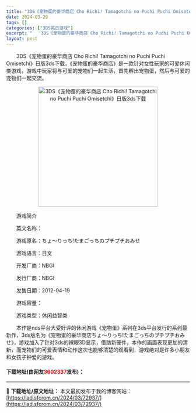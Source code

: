 ```yaml
---
title: "3DS《宠物蛋的豪华商店 Cho Richi! Tamagotchi no Puchi Puchi Omisetchi》日版3ds下载"
date: 2024-03-29
tags: []
categories: ["3DS英日游戏"]
excerpt: "　　3DS《宠物蛋的豪华商店 Cho Richi! Tamagotchi no Puchi Puchi Omisetchi》日版3ds下载，《宠物蛋的豪华商店》是一款针对女性玩家的可爱休闲类游戏，游戏中玩家将与可爱的宠物们一起生活，首先孵出宠物蛋，然后与可爱的宠物们一起交流。 　　游戏简介 　　英文&hellip;"
layout: post
---
```


 <p>　　3DS《宠物蛋的豪华商店 Cho Richi! Tamagotchi no Puchi Puchi Omisetchi》日版3ds下载，《宠物蛋的豪华商店》是一款针对女性玩家的可爱休闲类游戏，游戏中玩家将与可爱的宠物们一起生活，首先孵出宠物蛋，然后与可爱的宠物们一起交流。</p> <p align="center"><img align="" border="0" src="https://lad.sfcrom.cn/wp-content/uploads/2024/03/20240329_66062ad0bb03d.jpg" width="328" alt="3DS《宠物蛋的豪华商店 Cho Richi! Tamagotchi no Puchi Puchi Omisetchi》日版3ds下载" /></p> <p>　　游戏简介</p> <p>　　英文名称：</p> <p>　　游戏原名：ちょ～りっち!たまごっちのプチプチおみせ</p> <p>　　游戏语言：日文</p> <p>　　开发厂商：NBGI</p> <p>　　发行厂商：NBGI</p> <p>　　发售日期：2012-04-19</p> <p>　　游戏容量：</p> <p>　　游戏类型：休闲益智类</p> <p>　　本作是nds平台大受好评的休闲游戏《宠物蛋》系列在3ds平台发行的系列最新作，3ds版名为《宠物蛋的豪华商店ちょ～りっち!たまごっちのプチプチおみせ》，游戏加入了针对3ds的裸眼3D显示，借助新硬件，本作的画面表现更加的清新，而宠物们的可爱表情和动作这次也能够清楚的观看到，游戏绝对是许多小朋友和女孩子钟爱的游戏。</p> <p><h4>下载地址(由网友<font color="red">3602337</font>发布)：</h4></p> 

---
📖 **下载地址/原文地址：** 本文最初发布于我的博客网站：[https://lad.sfcrom.cn/2024/03/72937/](https://lad.sfcrom.cn/2024/03/72937/)
